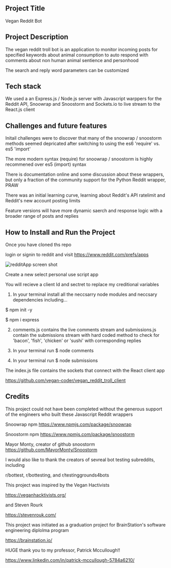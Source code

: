 ## Project Title

Vegan Reddit Bot

## Project Description

The vegan reddit troll bot is an application to monitor incoming
posts for specified keywords about animal
consumption to auto respond with comments about non human animal
sentience and personhood

The search and reply word parameters can be customized

## Tech stack

We used a an Express.js / Node.js server with Javascript warppers for the Reddit API, Snoowrap and Snoostorm and Sockets.io to live stream to the React.js client

## Challenges and future features

Initail challenges were to discover that many of the snoowrap / snoostorm methods seemed depricated after switching to using the es6 'require' vs. es5 'import'

The more modern syntax (require) for snoowrap / snoostorm is highly recommened over es5 (import) syntax

There is documentation online and some discussion about these wrappers, but only a fraction of the community support for the Python Reddit wrapper, PRAW

There was an initial learning curve, learning about Reddit's API ratelimit and Reddit's new account posting limits

Feature versions will have more dynamic saerch and response logic with a broader range of posts and replies

## How to Install and Run the Project

Once you have cloned ths repo

login or signin to reddit and visit https://www.reddit.com/prefs/apps

![redditApp screen shot](https://user-images.githubusercontent.com/116445988/230722968-4662a743-d7c5-4158-8420-96390064c7cf.png)

Create a new select personal use script app

You will recieve a client Id and sectret to replace my creditional variables

1. In your terminal install all the neccsarry node modules and neccsary dependencies including...

$ npm init -y

$ npm i express

2. comments.js contains the live comments stream and submissions.js contain the submissions stream with hard coded method to check for 'bacon', 'fish', 'chicken' or 'sushi' with corresponding replies

3. In your terminal run $ node comments

4. In your terminal run $ node submissions

The index.js file contains the sockets that connect with the React client app

https://github.com/vegan-coder/vegan_reddit_troll_client


## Credits

This project could not have been completed without the generous support of the engineers who built these Javascript Reddit wrappers

Snoowrap npm
https://www.npmjs.com/package/snoowrap

Snoostorm npm
https://www.npmjs.com/package/snoostorm

Mayor Monty, creator of github snoostorm
https://github.com/MayorMonty/Snoostorm

I would also like to thank the creators of sevreal bot testing subreddits, including

r/bottest, r/bottesting, and r/testinggrounds4bots

This project was inspired by the Vegan Hactivists

https://veganhacktivists.org/

and Steven Rourk

https://stevenrouk.com/

This project was initiated as a graduation project for BrainStation's software engineering diplolma program

https://brainstation.io/

HUGE thank you to my professor, Patrick Mccullough!!

https://www.linkedin.com/in/patrick-mccullough-5784a6210/

